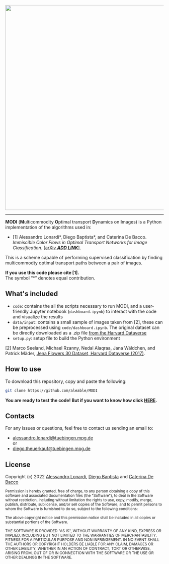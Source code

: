 <p align="center">
<a href=https://en.wikipedia.org/wiki/Amedeo_Modigliani><img src="https://user-images.githubusercontent.com/34717973/163191831-69d0a9d0-eadd-4bf4-bc65-836f2cda5fcb.png" width="650"></a>
</p>

___

**MODI** (**M**ulticommodity **O**ptimal transport **D**ynamics on **I**mages) is a Python implementation of the algorithms used in:

- [1] Alessandro Lonardi\*, Diego Baptista\*, and Caterina De Bacco. <i>Immiscible Color Flows in Optimal Transport Networks for Image Classification</i>. [<a href="https://arxiv.org/abs/2010.14377">arXiv ***ADD LINK***</a>].

This is a scheme capable of performing supervised classification by finding multicommodty optimal transport paths between a pair of images.

**If you use this code please cite [1].**<br/>
The symbol “*” denotes equal contribution.


## What's included

- ```code```: contains the all the scripts necessary to run MODI, and a user-friendly Jupyter notebook (```dashboard.ipynb```) to interact with the code and visualize the results
- ```data/input```: contains a small sample of images taken from [2], these can be preprocessed using ```code/dashboard.ipynb```. The original dataset can be directly downloaded as a .zip file [from the Harvard Dataverse](https://dataverse.harvard.edu/dataset.xhtml?persistentId=doi:10.7910/DVN/QDHYST)
- ```setup.py```: setup file to build the Python environment

[2]  Marco Seeland, Michael Rzanny, Nedal Alaqraa, Jana Wäldchen, and Patrick Mäder, [Jena Flowers 30 Dataset, Harvard Dataverse (2017)](https://doi.org/10.7910/DVN/QDHYST).

## How to use

To download this repository, copy and paste the following:

```bash
git clone https://github.com/aleable/MODI
```


**You are ready to test the code! But if you want to know how click [HERE](https://github.com/aleable/MODI/tree/main/code).**

## Contacts

For any issues or questions, feel free to contact us sending an email to:
- <a href="alessandro.lonardi@tuebingen.mpg.de">alessandro.lonardi@tuebingen.mpg.de</a><br/>
or
- <a href="diego.theuerkauf@tuebingen.mpg.de">diego.theuerkauf@tuebingen.mpg.de</a>

## License

Copyright (c) 2022 <a href="https://aleable.github.io/">Alessandro Lonardi</a>, <a href="https://github.com/diegoabt">Diego Baptista</a> and <a href="https://www.cdebacco.com/">Caterina De Bacco</a>

<sub>Permission is hereby granted, free of charge, to any person obtaining a copy of this software and associated documentation files (the "Software"), to deal in the Software without restriction, including without limitation the rights to use, copy, modify, merge, publish, distribute, sublicense, and/or sell copies of the Software, and to permit persons to whom the Software is furnished to do so, subject to the following conditions:</sub>

<sub>The above copyright notice and this permission notice shall be included in all copies or substantial portions of the Software.</sub>

<sub>THE SOFTWARE IS PROVIDED "AS IS", WITHOUT WARRANTY OF ANY KIND, EXPRESS OR IMPLIED, INCLUDING BUT NOT LIMITED TO THE WARRANTIES OF MERCHANTABILITY, FITNESS FOR A PARTICULAR PURPOSE AND NON INFRINGEMENT. IN NO EVENT SHALL THE AUTHORS OR COPYRIGHT HOLDERS BE LIABLE FOR ANY CLAIM, DAMAGES OR OTHER LIABILITY, WHETHER IN AN ACTION OF CONTRACT, TORT OR OTHERWISE, ARISING FROM, OUT OF OR IN CONNECTION WITH THE SOFTWARE OR THE USE OR OTHER DEALINGS IN THE SOFTWARE.</sub>
